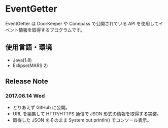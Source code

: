 # EventGetter
EventGetter は DoorKeeper や Connpass で公開されている API を使用してイベント情報を取得するプログラムです。

## 使用言語・環境
* Java(1.8)
* Eclipse(MARS.2)

## Release Note
### 2017.06.14 Wed
* とりあえず GitHub に公開。
* URL を編集して HTTP/HTTPS 通信で JSON 形式の情報を取得する実装。
* 取得した JSON をそのまま System.out.println() でコンソール表示。
